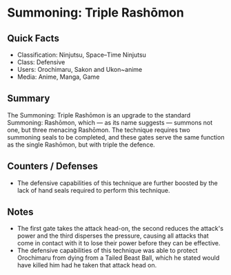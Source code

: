 # Summoning: Triple Rashōmon

## Quick Facts
- Classification: Ninjutsu, Space–Time Ninjutsu
- Class: Defensive
- Users: Orochimaru, Sakon and Ukon~anime<!-- DO NOT add Hashirama, he uses five gates, not this -->
- Media: Anime, Manga, Game

## Summary
The Summoning: Triple Rashōmon is an upgrade to the standard Summoning: Rashōmon, which — as its name suggests — summons not one, but three menacing Rashōmon. The technique requires two summoning seals to be completed, and these gates serve the same function as the single Rashōmon, but with triple the defence.

## Counters / Defenses
- The defensive capabilities of this technique are further boosted by the lack of hand seals required to perform this technique.

## Notes
- The first gate takes the attack head-on, the second reduces the attack's power and the third disperses the pressure, causing all attacks that come in contact with it to lose their power before they can be effective.
- The defensive capabilities of this technique was able to protect Orochimaru from dying from a Tailed Beast Ball, which he stated would have killed him had he taken that attack head on.
